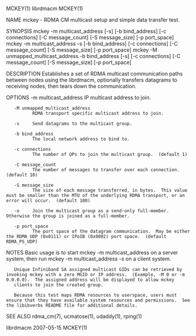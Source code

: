 MCKEY(1)                                                                                          librdmacm                                                                                          MCKEY(1)



NAME
       mckey - RDMA CM multicast setup and simple data transfer test.

SYNOPSIS
       mckey -m multicast_address [-s] [-b bind_address] [-c connections]
                 [-C message_count] [-S message_size] [-p port_space]
       mckey -m multicast_address -s [-b bind_address] [-c connections]
                 [-C message_count] [-S message_size] [-p port_space]
       mckey -M unmapped_multicast_address -b bind_address [-s] [-c connections]
                 [-C message_count] [-S message_size] [-p port_space]

DESCRIPTION
       Establishes a set of RDMA multicast communication paths between nodes using the librdmacm, optionally transfers datagrams to receiving nodes, then tears down the communication.

OPTIONS
       -m multicast_address
              IP multicast address to join.

       -M unmapped_multicast_address
              RDMA transport specific multicast address to join.

       -s     Send datagrams to the multicast group.

       -b bind_address
              The local network address to bind to.

       -c connections
              The number of QPs to join the multicast group.  (default 1)

       -C message_count
              The number of messages to transfer over each connection.  (default 10)

       -S message_size
              The size of each message transferred, in bytes.  This value must be smaller than the MTU of the underlying RDMA transport, or an error will occur.  (default 100)

       -o     Join the multicast group as a send-only full-member. Otherwise the group is joined as a full-member.

       -p port_space
              The port space of the datagram communication.  May be either the RDMA UDP (0x0111) or IPoIB (0x0002) port space.  (default RDMA_PS_UDP)

NOTES
       Basic usage is to start mckey -m multicast_address on a server system, then run mckey -m multicast_address -s on a client system.

       Unique Infiniband SA assigned multicast GIDs can be retrieved by invoking mckey with a zero MGID or IP address.  (Example, -M 0 or -m 0.0.0.0).  The assigned address will be displayed to allow mckey
       clients to join the created group.

       Because this test maps RDMA resources to userspace, users must ensure that they have available system resources and permissions.  See the libibverbs README file for additional details.

SEE ALSO
       rdma_cm(7), ucmatose(1), udaddy(1), rping(1)



librdmacm                                                                                         2007-05-15                                                                                         MCKEY(1)
